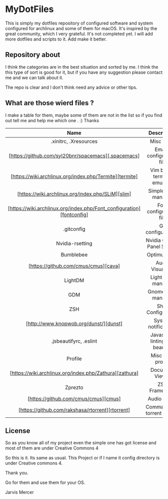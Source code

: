 # MyDotFiles

This is simply my dotfiles repository of configured software and system configured for archlinux and some of them for macOS. It's inspired by the great community, which I very grateful. It's not completed yet. I will add more dotfiles and scripts to it. Add make it better.

## Repository about

I think the categories are in the best situation and sorted by me. I think the this type of sort is good for it, but if you have any suggestion please contact me and we can talk about it.

The repo is clear and I don't think need any advice or other tips.

## What are those wierd files ?

I make a table for them, maybe some of them are not in the list so if you find out tell me and help me which one . :)
Thanks

<div align="center">

|                   Name                   |           Description           |
| :--------------------------------------: | :-----------------------------: |
|          .xinitrc, .Xresources           |           Misc Linux            |
| [https://github.com/syl20bnr/spacemacs][.spacemacs] |    Emacs configuration file     |
| [https://wiki.archlinux.org/index.php/Termite][termite] |   Vim based terminal emulator   |
| [https://wiki.archlinux.org/index.php/SLiM][slim] |      Simple login manager       |
| [https://wiki.archlinux.org/index.php/Font_configuration][fontconfig] |     Font configuration file     |
|                .gitconfig                |       Git configurations        |
|             Nvidia-rsetting              |  Nvidia Control Panel Setting   |
|                Bumblebee                 |           Optimus VGA           |
|  [https://github.com/cmus/cmus][cava]  |        Audio Visualizer         |
|                 LightDM                  |       Light login manager       |
|                   GDM                    |       Gnome login manager       |
|                   ZSH                    |       Shell Configuration       |
| [http://www.knopwob.org/dunst/][dunst] |      System notifications       |
|          .jsbeautifyrc, .eslint          | Javascript linting and beautify |
|                 Profile                  |        Misc Arch profile        |
| [https://wiki.archlinux.org/index.php/Zathura][zathura] |         Document Viewer         |
|                 Zprezto                  |          ZSH Framework          |
|  [https://github.com/cmus/cmus][cmus]  |          Audio Player           |
| [https://github.com/rakshasa/rtorrent][rtorrent] |  Command line torrent tracker   |

</div>

## License

So as you know all of my project even the simple one has got license and most of them are under Creative Commons 4

So this is it. Its same as usual. This Project or if I name it config directory is under Creative commons 4.

Thank you.

Go for them and use them for your OS.

Jarvis Mercer
